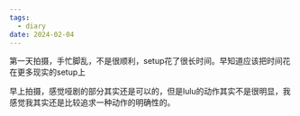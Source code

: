 ```yaml
---
tags:
  - diary
date: 2024-02-04
---
```

 
第一天拍摄，手忙脚乱，不是很顺利，setup花了很长时间。早知道应该把时间花在更多现实的setup上

早上拍摄，感觉哑剧的部分其实还是可以的，但是lulu的动作其实不是很明显，我感觉我其实还是比较追求一种动作的明确性的。